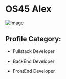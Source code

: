 # OS45 Alex
![Image](https://github.com/user-attachments/assets/2d1b5bde-fa44-4d2b-8f18-c7161268a12e)

## Profile Category:
- Fullstack Developer
* BackEnd Developer
+ FrontEnd Developer
